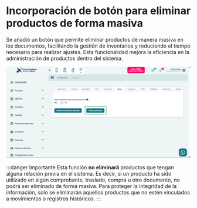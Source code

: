 # Incorporación de botón para eliminar productos de forma masiva

Se añadió un botón que permite eliminar productos de manera masiva en los documentos, facilitando la gestión de inventarios y reduciendo el tiempo necesario para realizar ajustes. Esta funcionalidad mejora la eficiencia en la administración de productos dentro del sistema.

![alt text](img/boton-eliminar-productos-masivo.png)

:::danger Importante
Esta función **no eliminará** productos que tengan alguna relación previa en el sistema. Es decir, si un producto ha sido utilizado en algún comprobante, traslado, compra u otro documento, no podrá ser eliminado de forma masiva. Para proteger la integridad de la información, solo se eliminarán aquellos productos que no estén vinculados a movimientos o registros históricos.
:::
